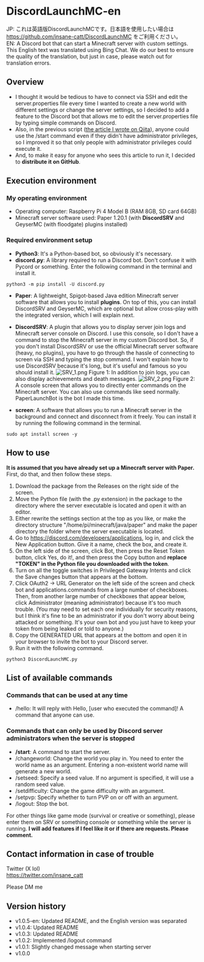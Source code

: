 # DiscordLaunchMC-en
JP: これは英語版DiscordLaunchMCです。日本語を使用したい場合は https://github.com/insane-catt/DiscordLaunchMC をご利用ください。<br>
EN: A Discord bot that can start a Minecraft server with custom settings.
This English text was translated using Bing Chat. We do our best to ensure the quality of the translation, but just in case, please watch out for translation errors.
## Overview
- I thought it would be tedious to have to connect via SSH and edit the server.properties file every time I wanted to create a new world with different settings or change the server settings, so I decided to add a feature to the Discord bot that allows me to edit the server.properties file by typing simple commands on Discord.
- Also, in the previous script ([the article I wrote on Qiita](https://qiita.com/insane_catt/items/f8cc4053a65334a8c9c4)), anyone could use the /start command even if they didn't have administrator privileges, so I improved it so that only people with administrator privileges could execute it.
- And, to make it easy for anyone who sees this article to run it, I decided to **distribute it on GitHub**.
## Execution environment
### My operating environment
- Operating computer: Raspberry Pi 4 Model B (RAM 8GB, SD card 64GB)
- Minecraft server software used: Paper 1.20.1 (with **DiscordSRV** and GeyserMC (with floodgate) plugins installed)

### Required environment setup
- **Python3**: It's a Python-based bot, so obviously it's necessary.
- **discord.py**: A library required to run a Discord bot. Don't confuse it with Pycord or something. Enter the following command in the terminal and install it.
```shell
python3 -m pip install -U discord.py
```
- **Paper**: A lightweight, Spigot-based Java edition Minecraft server software that allows you to install **plugins**. On top of this, you can install DiscordSRV and GeyserMC, which are optional but allow cross-play with the integrated version, which I will explain next.
- **DiscordSRV**: A plugin that allows you to display server join logs and Minecraft server console on Discord. I use this console, so I don't have a command to stop the Minecraft server in my custom Discord bot. So, if you don't install DiscordSRV or use the official Minecraft server software (heavy, no plugins), you have to go through the hassle of connecting to screen via SSH and typing the stop command. I won't explain how to use DiscordSRV because it's long, but it's useful and famous so you should install it.
![SRV_1.png](https://qiita-image-store.s3.ap-northeast-1.amazonaws.com/0/3530195/462ce4eb-3ff2-20f7-7e28-6db318c84b4c.png)
Figure 1: In addition to join logs, you can also display achievements and death messages.
![SRV_2.png](https://qiita-image-store.s3.ap-northeast-1.amazonaws.com/0/3530195/507aceb4-f63b-e836-8b02-fb24a64245cd.png)
Figure 2: A console screen that allows you to directly enter commands on the Minecraft server.
You can also use commands like seed normally.
PaperLaunchBot is the bot I made this time.

- **screen**: A software that allows you to run a Minecraft server in the background and connect and disconnect from it freely. You can install it by running the following command in the terminal.
```shell
sudo apt install screen -y
```
## How to use
**It is assumed that you have already set up a Minecraft server with Paper.** First, do that, and then follow these steps.
1. Download the package from the Releases on the right side of the screen.
2. Move the Python file (with the .py extension) in the package to the directory where the server executable is located and open it with an editor.
3. Either rewrite the settings section at the top as you like, or make the directory structure "/home/pi/minecraft/java/paper" and make the paper directory the folder where the server executable is located.
4. Go to https://discord.com/developers/applications, log in, and click the New Application button. Give it a name, check the box, and create it.
5. On the left side of the screen, click Bot, then press the Reset Token button, click Yes, do it!, and then press the Copy button and **replace "TOKEN" in the Python file you downloaded with the token**.
6. Turn on all the toggle switches in Privileged Gateway Intents and click the Save changes button that appears at the bottom.
7. Click OAuth2 → URL Generator on the left side of the screen and check bot and applications.commands from a large number of checkboxes. Then, from another large number of checkboxes that appear below, click Administrator (meaning administrator) because it's too much trouble. (You may need to set each one individually for security reasons, but I think it's fine to be an administrator if you don't worry about being attacked or something. It's your own bot and you just have to keep your token from being leaked or told to anyone.)
8. Copy the GENERATED URL that appears at the bottom and open it in your browser to invite the bot to your Discord server.
9. Run it with the following command.
```shell
python3 DiscordLaunchMC.py
```

## List of available commands
### Commands that can be used at any time
- /hello: It will reply with Hello, [user who executed the command]! A command that anyone can use.
### Commands that can only be used by Discord server administrators when the server is stopped
- **/start**: A command to start the server.
- /changeworld: Change the world you play in. You need to enter the world name as an argument. Entering a non-existent world name will generate a new world.
- /setseed: Specify a seed value. If no argument is specified, it will use a random seed value.
- /setdifficulty: Change the game difficulty with an argument.
- /setpvp: Specify whether to turn PVP on or off with an argument.
- /logout: Stop the bot.

For other things like game mode (survival or creative or something), please enter them on SRV or something console or something while the server is running. **I will add features if I feel like it or if there are requests. Please comment.**

## Contact information in case of trouble
Twitter (X lol)<br>
https://twitter.com/insane_catt

Please DM me

## Version history
- v1.0.5-en: Updated README, and the English version was separated
- v1.0.4: Updated README
- v1.0.3: Updated README
- v1.0.2: Implemented /logout command
- v1.0.1: Slightly changed message when starting server
- v1.0.0